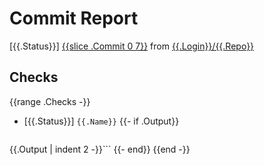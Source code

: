 # Commit Report

[{{.Status}}] [{{slice .Commit 0 7}}](https://github.com/{{.Login}}/{{.Repo}}/commit/{{.Commit}}) from [{{.Login}}/{{.Repo}}](https://github.com/{{.Login}}/{{.Repo}})

## Checks

{{range .Checks -}}
* [{{.Status}}] `{{.Name}}`
  {{- if .Output}}
  ```text
{{.Output | indent 2 -}}```
  {{- end}}
{{end -}}
